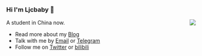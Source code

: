 ### Hi I'm Ljcbaby 👋

<img align="right" src="https://github-readme-stats.vercel.app/api?username=Ljcbaby&show_icons=true&hide_border=false&icon_color=ffb90f&title_color=586069&count_private=true&include_all_commits=true">
A student in China now.

- Read more about my [Blog](https://blog.ljcbaby.top/)
- Talk with me by [Email](mailto:admin@ljcbaby.top) or [Telegram](https://t.me/Ljcbaby)
- Follow me on [Twitter](https://twitter.com/Ljcbabylove) or [bilibili](https://space.bilibili.com/64220747)

